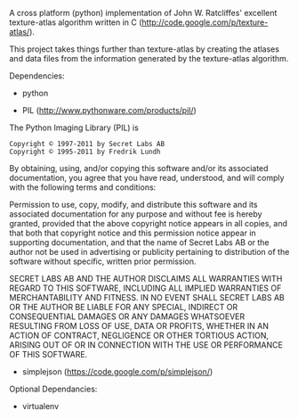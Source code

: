 A cross platform (python) implementation of John W. Ratcliffes' excellent texture-atlas algorithm written in C (http://code.google.com/p/texture-atlas/).

This project takes things further than texture-atlas by creating the atlases and data files from the information generated by the texture-atlas algorithm. 

Dependencies:
- python

- PIL (http://www.pythonware.com/products/pil/)

The Python Imaging Library (PIL) is

    Copyright © 1997-2011 by Secret Labs AB
    Copyright © 1995-2011 by Fredrik Lundh

By obtaining, using, and/or copying this software and/or its associated documentation, you agree that you have read, understood, and will comply with the following terms and conditions:

Permission to use, copy, modify, and distribute this software and its associated documentation for any purpose and without fee is hereby granted, provided that the above copyright notice appears in all copies, and that both that copyright notice and this permission notice appear in supporting documentation, and that the name of Secret Labs AB or the author not be used in advertising or publicity pertaining to distribution of the software without specific, written prior permission.

SECRET LABS AB AND THE AUTHOR DISCLAIMS ALL WARRANTIES WITH REGARD TO THIS SOFTWARE, INCLUDING ALL IMPLIED WARRANTIES OF MERCHANTABILITY AND FITNESS. IN NO EVENT SHALL SECRET LABS AB OR THE AUTHOR BE LIABLE FOR ANY SPECIAL, INDIRECT OR CONSEQUENTIAL DAMAGES OR ANY DAMAGES WHATSOEVER RESULTING FROM LOSS OF USE, DATA OR PROFITS, WHETHER IN AN ACTION OF CONTRACT, NEGLIGENCE OR OTHER TORTIOUS ACTION, ARISING OUT OF OR IN CONNECTION WITH THE USE OR PERFORMANCE OF THIS SOFTWARE.

- simplejson (https://code.google.com/p/simplejson/)

Optional Dependancies:
- virtualenv
